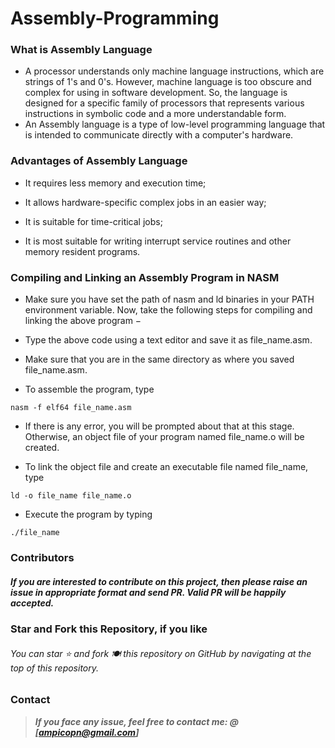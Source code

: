 # Assembly-Programming


### What is Assembly Language
- A processor understands only machine language instructions, which are strings of 1's and 0's. However, machine language is too obscure and complex for using in software development. So, the language is designed for a specific family of processors that represents various instructions in symbolic code and a more understandable form.
- An Assembly language is a type of low-level programming language that is intended to communicate directly with a computer's hardware.

### Advantages of Assembly Language
- It requires less memory and execution time;

- It allows hardware-specific complex jobs in an easier way;

- It is suitable for time-critical jobs;

- It is most suitable for writing interrupt service routines and other memory resident programs.


### Compiling and Linking an Assembly Program in NASM

- Make sure you have set the path of nasm and ld binaries in your PATH environment variable. Now, take the following steps for compiling and linking the above program −

- Type the above code using a text editor and save it as file_name.asm.

- Make sure that you are in the same directory as where you saved file_name.asm.

- To assemble the program, type 
```
nasm -f elf64 file_name.asm
```


- If there is any error, you will be prompted about that at this stage. Otherwise, an object file of your program named file_name.o will be created.

- To link the object file and create an executable file named file_name, type 
```
ld -o file_name file_name.o
```
- Execute the program by typing 
```
./file_name
```
### Contributors 
##### If you are interested to contribute on this project, then please raise an issue in appropriate format and send PR. Valid PR will be happily accepted.

### Star and Fork this Repository, if you like
###### You can star ⭐ and fork 🍽️ this repository on GitHub by navigating at the top of this repository.

### Contact
> **_If you face any issue, feel free to contact me: @ [ampicopn@gmail.com]_**

